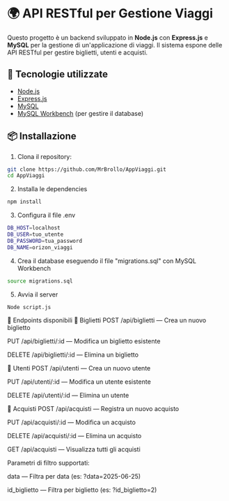 # 🌍 API RESTful per Gestione Viaggi

Questo progetto è un backend sviluppato in **Node.js** con **Express.js** e **MySQL** per la gestione di un'applicazione di viaggi. Il sistema espone delle API RESTful per gestire biglietti, utenti e acquisti.

## 🚀 Tecnologie utilizzate

- [Node.js](https://nodejs.org/)
- [Express.js](https://expressjs.com/)
- [MySQL](https://www.mysql.com/)
- [MySQL Workbench](https://www.mysql.com/products/workbench/) (per gestire il database)

## 📦 Installazione

1. Clona il repository:

```bash
git clone https://github.com/MrBrollo/AppViaggi.git
cd AppViaggi
```

2. Installa le dependencies

```bash
npm install
```

3. Configura il file .env

```bash
DB_HOST=localhost
DB_USER=tuo_utente
DB_PASSWORD=tua_password
DB_NAME=orizon_viaggi
```

4. Crea il database eseguendo il file "migrations.sql" con MySQL Workbench

```bash
source migrations.sql
```

5. Avvia il server
```bash
Node script.js
```
📘 Endpoints disponibili
🎫 Biglietti
POST /api/biglietti — Crea un nuovo biglietto

PUT /api/biglietti/:id — Modifica un biglietto esistente

DELETE /api/biglietti/:id — Elimina un biglietto

👤 Utenti
POST /api/utenti — Crea un nuovo utente

PUT /api/utenti/:id — Modifica un utente esistente

DELETE /api/utenti/:id — Elimina un utente

🧾 Acquisti
POST /api/acquisti — Registra un nuovo acquisto

PUT /api/acquisti/:id — Modifica un acquisto

DELETE /api/acquisti/:id — Elimina un acquisto

GET /api/acquisti — Visualizza tutti gli acquisti

Parametri di filtro supportati:

data — Filtra per data (es: ?data=2025-06-25)

id_biglietto — Filtra per biglietto (es: ?id_biglietto=2)
